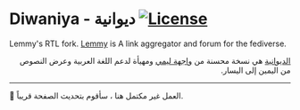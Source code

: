 # Diwaniya - ديوانية [![License](https://img.shields.io/github/license/LemmyNet/lemmy.svg)](LICENSE)
Lemmy's RTL fork. [Lemmy](https://github.com/LemmyNet/lemmy) is A link aggregator and forum for the fediverse.  
<div dir="rtl"> 
<a href="https://dwanya.co">الديوانية</a> هي نسخة محسنة من <a href="https://github.com/LemmyNet/lemmy-ui">واجهة ليمي</a> ومهيأة لدعم اللغة العربية وعرض النصوص من اليمين إلى اليسار.
</div>  

----

🚧 العمل غير مكتمل هنا ، سأقوم بتحديث الصفحة قريباً.
